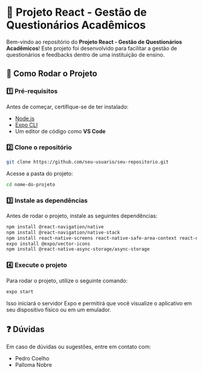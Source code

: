 # 📌 Projeto React - Gestão de Questionários Acadêmicos

Bem-vindo ao repositório do **Projeto React - Gestão de Questionários Acadêmicos**! Este projeto foi desenvolvido para facilitar a gestão de questionários e feedbacks dentro de uma instituição de ensino.

## 🚀 Como Rodar o Projeto

### 1️⃣ **Pré-requisitos**
Antes de começar, certifique-se de ter instalado:
- [Node.js](https://nodejs.org/)  
- [Expo CLI](https://docs.expo.dev/get-started/installation/)  
- Um editor de código como **VS Code**

### 2️⃣ **Clone o repositório**
```bash
git clone https://github.com/seu-usuario/seu-repositorio.git
```

Acesse a pasta do projeto:

```bash
cd nome-do-projeto
```

### 3️⃣ Instale as dependências
Antes de rodar o projeto, instale as seguintes dependências:

```bash
npm install @react-navigation/native
npm install @react-navigation/native-stack
npm install react-native-screens react-native-safe-area-context react-native-gesture-handler react-native-reanimated
expo install @expo/vector-icons
npm install @react-native-async-storage/async-storage
```

### 4️⃣ Execute o projeto
Para rodar o projeto, utilize o seguinte comando:

```bash
expo start
```
Isso iniciará o servidor Expo e permitirá que você visualize o aplicativo em seu dispositivo físico ou em um emulador.


## ❓ Dúvidas

Em caso de dúvidas ou sugestões, entre em contato com:

- Pedro Coelho
- Palloma Nobre

